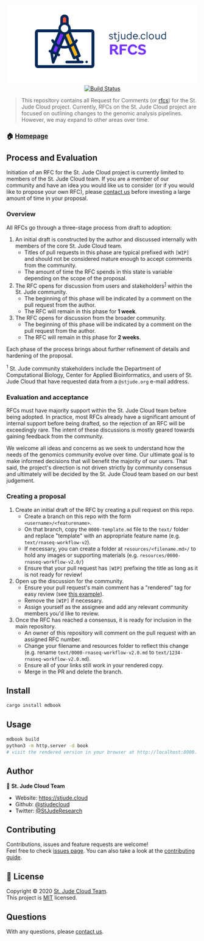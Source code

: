 <p align="center">
  <a href="https://github.com/stjudecloud/rfcs"><img src="https://github.com/stjudecloud/rfcs/raw/main/docs/rfcs-banner-blueprint.jpg" width="800" title="St. Jude Cloud RFCs"></a>
  <a href="https://github.com/stjudecloud/rfcs/actions/workflows/deploy.yml"><img alt="Build Status" src="https://github.com/stjudecloud/rfcs/actions/workflows/deploy.yml/badge.svg" /></a>
  </a>
</p>

> This repository contains all Request for Comments (or [rfcs][rfcs]) for the St. Jude Cloud project. Currently, RFCs on the St. Jude Cloud project are focused on outlining changes to the genomic analysis pipelines. However, we may expand to other areas over time.

### 🏠 [Homepage](https://stjudecloud.github.io/rfcs/)

## Process and Evaluation

Initiation of an RFC for the St. Jude Cloud project is currently limited to members of the St. Jude Cloud team. If you are a member of our community and have an idea you would like us to consider (or if you would like to propose your own RFC), please [contact us][contact] before investing a large amount of time in your proposal.

### Overview

All RFCs go through a three-stage process from draft to adoption:

1. An initial draft is constructed by the author and discussed internally with members of the core St. Jude Cloud team. 
   * Titles of pull requests in this phase are typical prefixed with `[WIP]` and should not be considered mature enough to accept comments from the community. 
   * The amount of time the RFC spends in this state is variable depending on the scope of the proposal.
2. The RFC opens for discussion from users and stakeholders<sup>[1](#footnote1)</sup> within the St. Jude community. 
   * The beginning of this phase will be indicated by a comment on the pull request from the author.
   * The RFC will remain in this phase for **1 week**.
3. The RFC opens for discussion from the broader community.
   * The beginning of this phase will be indicated by a comment on the pull request from the author.
   * The RFC will remain in this phase for **2 weeks**.

Each phase of the process brings about further refinement of details and hardening of the proposal.

<sup><a name="footnote1">1</a></sup> St. Jude community stakeholders include the Department of Computational Biology, Center for Applied Bioinformatics, and users of St. Jude Cloud that have requested data from a `@stjude.org` e-mail address.

### Evaluation and acceptance

RFCs must have majority support within the St. Jude Cloud team before being adopted. In practice, most RFCs already have a significant amount of internal support before being drafted, so the rejection of an RFC will be exceedingly rare. The intent of these discussions is mostly geared towards gaining feedback from the community. 

We welcome all ideas and concerns as we seek to understand how the needs of the genomics community evolve over time. Our ultimate goal is to make informed decisions that will benefit the majority of our users. That said, the project's direction is not driven strictly by community consensus and ultimately will be decided by the St. Jude Cloud team based on our best judgement. 


### Creating a proposal

1. Create an initial draft of the RFC by creating a pull request on this repo.
   * Create a branch on this repo with the form `<username>/<featurename>`.
   * On that branch, copy the `0000-template.md` file to the `text/` folder and replace "template" with an appropriate feature name (e.g. `text/rnaseq-workflow-v2`).
   * If necessary, you can create a folder at `resources/<filename.md>/` to hold any images or supporting materials (e.g. `resources/0000-rnaseq-workflow-v2.0/`) 
   * Ensure that your pull request has `[WIP]` prefixing the title as long as it is not ready for review!
2. Open up the discussion for the community.
   * Ensure your pull request's main comment has a "rendered" tag for easy review (see [this example](https://github.com/stjudecloud/rfcs/pull/1)).
   * Remove the `[WIP]` if necessary.
   * Assign yourself as the assignee and add any relevant community members you'd like to review.
3. Once the RFC has reached a consensus, it is ready for inclusion in the main repository.
   * An owner of this repository will comment on the pull request with an assigned RFC number.
   * Change your filename and resources folder to reflect this change (e.g. rename `text/0000-rnaseq-workflow-v2.0.md` to `text/1234-rnaseq-workflow-v2.0.md`).
   * Ensure all of your links still work in your rendered copy.
   * Merge in the PR and delete the branch.

## Install

```sh
cargo install mdbook
```

## Usage

```sh
mdbook build
python3 -m http.server -d book
# visit the rendered version in your browser at http://localhost:8000.
```

## Author

👤 **St. Jude Cloud Team**

* Website: https://stjude.cloud
* Github: [@stjudecloud](https://github.com/stjudecloud)
* Twitter: [@StJudeResearch](https://twitter.com/StJudeResearch)

## Contributing

Contributions, issues and feature requests are welcome!<br />Feel free to check [issues page](https://github.com/stjudecloud/rfcs/issues). You can also take a look at the [contributing guide](https://github.com/stjudecloud/rfcs/blob/main/CONTRIBUTING.md).


## 📝 License

Copyright © 2020 [St. Jude Cloud Team](https://github.com/stjudecloud).<br />
This project is [MIT](https://github.com/stjudecloud/rfcs/blob/main/LICENSE.md) licensed.

## Questions

With any questions, please [contact us][contact].

[rfcs]: https://en.wikipedia.org/wiki/Request_for_Comments
[contact]: mailto:support@stjude.cloud

